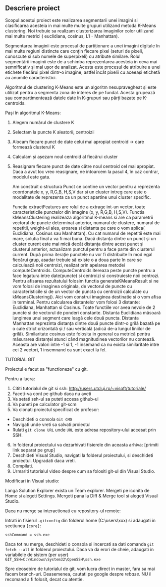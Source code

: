 ## Descriere proiect


   Scopul acestui proiect este realizarea segmentarii unei imagini si clasificarea acesteia in mai multe multe grupuri utilizand metoda K-Means clustering. Noi trebuie sa realizam clusterizarea imaginilor color utilizand mai multe metrici ( euclidiana, cosinus,  L1 - Manhattan).  

   Segmentarea imaginii este procesul de partiționare a unei imagini digitale în mai multe regiuni distincte care conțin fiecare pixel (seturi de pixeli, cunoscute și sub numele de superpixeli) cu atribute similare. Rolul segmentării imaginii este de a schimba reprezentarea acesteia în ceva mai semnificativ și mai ușor de analizat. Acesta este procesul de atribuire a unei etichete fiecărui pixel dintr-o imagine, astfel încât pixelii cu aceeași etichetă au anumite caracteristici.

   Algoritmul de clustering K-Means este un algoritm nesupravegheat și este utilizat pentru a segmenta zona de interes de pe fundal. Acesta grupează sau compartimentează datele date în K-grupuri sau părți bazate pe K-centroids.

Pași în algoritmul K-Means:
1. Alegem numărul de clustere K
2. Selectam la puncte K aleatorii, centroizii 
3. Alocam fiecare punct de date celui mai apropiat centroid → care formează clusterul K
4. Calculam și așezam noul centroid al fiecărui cluster
5. Reasignam fiecare punct de date către noul centroid cel mai apropiat. Daca a avut loc vreo reasignare, ne intoarcem la pasul 4, în caz contrar, modelul este gata.

   Am construit o structura Punct ce contine un vector pentru a reprezenta coordonatele x, y, R,G,B, H,S,V dar si un cluster intreg care este o modalitate de reprezenta ca un punct apartine unui cluster specific. 

   Functia extractFeatures are rolul de a extrage int-un vector, toate caracteristicile punctelor din imagine (x, y, R,G,B, H,S,V). 
   Functia kMeansClustering realizeaza algoritmul K-means si are ca parametrii vectorul de puncte determinat anterior, numarul de clustere, numarul de repetitii, weight-ul ales, eroarea si distanta pe care o vom aplica( Euclidiana, Cosinus sau Manhattan). Cu cat numarul de repetitii este mai mare, solutia final a va fi mai buna. Dacă distanța dintre un punct și un cluster curent este mai mică decât distanța dintre acest punct și clusterul anterior, actualizam punctul pentru a face parte din clusterul current. După prima iterație punctele nu vor fi distribuite în mod egal fiecărui grup, asadar  trebuie să existe o a doua parte în care se calculează noii centroizi, realizat prin apelarea metodei computeCentroids.
  ComputeCentroids itereaza peste puncte pentru a face legatura intre date(puncte) si centroizi si construieste noii centrozi.
  Pentru afisarea rezultatului folosim functia generateKMeansResult si ne vom folosi de imaginea originala, de vectorul de puncte cu caracteristicile si de un vector de puncta cu centroizii calculate cu kMeansClustering(). Aici vom construi imaginea destinatie si o vom afisa in terminal.
   Pentru calcularea distantelor vom folosi 3 distante: Euclidiana, Manhattan si Cosinus. Toate functiile vor avea nevoie de 2 puncte si de vectorul de ponderi constante. Distanta Euclidiana măsoară lungimea unui segment care leagă cele două puncta.
   Distanta Manhattan reprezinta distanța dintre două puncte dintr-o grilă bazată pe o cale strict orizontală și / sau verticală (adică de-a lungul liniilor de grilă). 
  Similaritate cosinus este folosita in general ca metrică pentru măsurarea distanței atunci când magnitudinea vectorilor nu contează. Aceasta are valori intre -1 si 1, -1 insemand ca nu exista similaritate intre cei 2 vectori, 1 insemnand ca sunt exact la fel.



TUTORIAL GIT


Proiectul e facut sa "functioneze" cu git.

Pentru a lucra:

1) Cititi tutorialul de git si ssh: http://users.utcluj.ro/~visoft/tutoriale/
2) Faceti-va cont pe github daca nu aveti
3) Va setati ssh-ul sa puteti accesa github-ul
4) Va puneti pe calculator git-scm
5) Va clonati proiectul specificat de profesor:
  - Deschideti o consola ``Git CMD``
  - Navigati unde vreti sa salvati proiectul
  - Rulati ``git clone URL`` unde ``URL`` este adresa repository-ului accesat prin SSH.
6) In folderul proiectului va dezarhivati fisierele din aceasta arhiva: [primiti link separat pe grup]
7) Deschideti Visual Studio, navigati la folderul proiectului, si deschideti proiectul. Upgradati daca vreti.
8) Compilati.
9) Urmariti tutorialul video despre cum sa folositi git-ul din Visual Studio.


Modificari in Visual studio:

Langa Solution Explorer exista un Team explorer. Mergeti pe iconita de Home si alegeti Settings.
Mergeti pana la Diff & Merge tool si alegeti Visual Studio.

Daca nu merge sa interactionati cu repository-ul remote:

Intrati in fisierul ``.gitconfig`` din folderul home (C:\users\xxx) si adaugati in sectiunea ``[core]``:

	sshCommand = ssh.exe

Daca tot nu merge, deschideti o consola si incercati sa dati comanda ``git fetch --all`` in folderul proiectului. Daca va da erori de cheie, adaugati in variabilele de sistem (per user) ``GIT_SSH=C:\Windows\System32\OpenSSH\ssh.exe``


Spre deosebire de tutorialul de git, vom lucra direct in master, fara sa mai facem branch-uri. Deasemenea, cautati pe google
despre *rebase*. NU il recomand a fi folosit, decat cu atentie.

